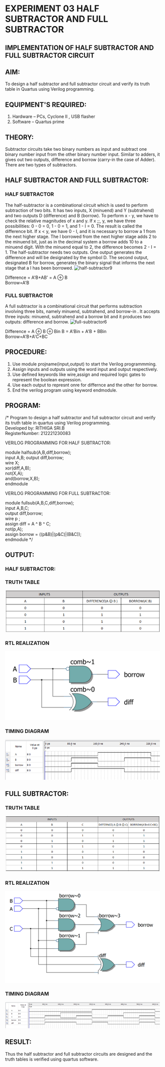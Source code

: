 # EXPERIMENT 03 HALF SUBTRACTOR AND FULL SUBTRACTOR
## IMPLEMENTATION OF HALF SUBTRACTOR AND FULL SUBTRACTOR CIRCUIT
## AIM:
To design a half subtractor and full subtractor circuit and verify its truth table in Quartus using Verilog programming.

## EQUIPMENT'S REQUIRED:
1. Hardware – PCs, Cyclone II , USB flasher  
2. Software – Quartus prime
## THEORY:
Subtractor circuits take two binary numbers as input and subtract one binary number input from the other binary number input. Similar to adders, it gives out two outputs, difference and borrow (carry-in the case of Adder). There are two types of subtractors.

## HALF SUBTRACTOR AND FULL SUBTRACTOR:
### HALF SUBTRACTOR
The half-subtractor is a combinational circuit which is used to perform subtraction of two bits. It has two inputs, X (minuend) and Y (subtrahend) and two outputs D (difference) and B (borrow). To perform x - y, we have to check the relative magnitudes of x and y. If x ;;, y, we have three possibilities: 0 - 0 = 0, 1 - 0 = 1, and 1 - I = 0. The result is called the difference bit. If x < y, we have 0 - I, and it is necessary to borrow a 1 from the next higher stage. The I borrowed from the next higher stage adds 2 to the minuend bit, just as in the decimal system a borrow adds 10 to a minuend digit. With the minuend equal to 2, the difference becomes 2 - I = 1. The half-subtractor needs two outputs. One output generates the difference and will be designated by the symbol D. The second output, designated B for borrow, generates the binary signal that informs the next stage that a I has been borrowed.
![half-subtractor9](https://user-images.githubusercontent.com/36288975/166112538-58c3bc7c-ee5d-4e6a-ac8d-8e8328efe27a.png)


Difference = A'B+AB' = A ⊕ B  
Borrow=A'B

### FULL SUBTRACTOR
A full subtractor is a combinational circuit that performs subtraction involving three bits, namely minuend, subtrahend, and borrow-in . It accepts three inputs: minuend, subtrahend and a borrow bit and it produces two outputs: difference and borrow. 
![full-subtractor6](https://user-images.githubusercontent.com/36288975/166112541-24c68359-3de8-4674-ae22-8272ffc385ed.png)


Difference = A ⊕ B ⊕ Bin B = A'Bin + A'B + BBin  
Borrow=A'B+A'C+BC

## PROCEDURE:
1. Use module projname(input,output) to start the Verilog programmming.
2. Assign inputs and outputs using the word input and output respectively.
3. Use defined keywords like wire,assign and required logic gates to represent the boolean expression.
4. Use each output to represnt onre for differnce and the other for borrow.
5. End the verilog program using keyword endmodule.
## PROGRAM:
/*
Program to design a half subtractor and full subtractor circuit and verify its truth table in quartus using Verilog programming.  
Developed by: RITHIGA SRI.B  
RegisterNumber:  212221230083

VERILOG PROGRAMMING FOR HALF SUBTRACTOR:

module halfsub(A,B,diff,borrow);  
input A,B;
output diff,borrow;  
wire X;  
xor(diff,A,B);  
not(X,A);  
and(borrow,X,B);  
endmodule

VERILOG PROGRAMMING FOR FULL SUBTRACTOR:

module fullsub(A,B,C,diff,borrow);  
input A,B,C;  
output diff,borrow;   
wire p ;  
assign diff = A ^ B ^ C;   
not(p,A);   
assign borrow = ((p&B)|(p&C)|(B&C));  
endmodule
*/

## OUTPUT:
### HALF SUBTRACTOR:
### TRUTH TABLE
![output](./halftruth.png)
###  RTL REALIZATION
![output](./half.png)
### TIMING DIAGRAM
![output](./halftiming.png)

## FULL SUBTRACTOR:
### TRUTH TABLE
![output](./fulltruth.png)
###  RTL REALIZATION
![output](./full.png)
### TIMING DIAGRAM
![output](./fulltiming.png)

## RESULT:
Thus the half subtractor and full subtractor circuits are designed and the truth tables is verified using quartus software.

